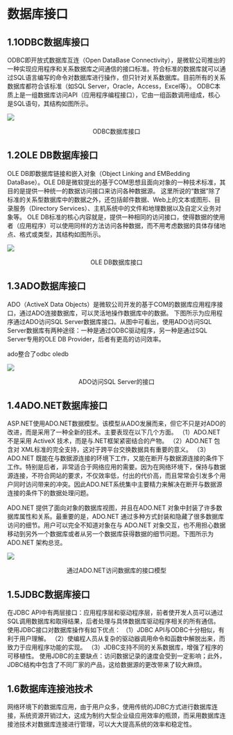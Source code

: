 # 数据库接口

## 1.1ODBC数据库接口

ODBC即开放式数据库互连（Open DataBase Connectivity），是微软公司推出的一种实现应用程序和关系数据库之间通信的接口标准。符合标准的数据库就可以通过SQL语言编写的命令对数据库进行操作，但只针对关系数据库。目前所有的关系数据库都符合该标准（如SQL Server，Oracle，Access，Excel等）。
ODBC本质上是一组数据库访问API（应用程序编程接口），它由一组函数调用组成，核心是SQL语句，其结构如图所示。

 ![](https://raw.githubusercontent.com/ZanderZhao/images/master/img2019/20191118000144.png)

<center>ODBC数据库接口</center>

 

## 1.2OLE DB数据库接口

OLE DB即数据库链接和嵌入对象（Object Linking and EMBedding DataBase）。OLE DB是微软提出的基于COM思想且面向对象的一种技术标准，其目的是提供一种统一的数据访问接口来访问各种数据源。
这里所说的“数据”除了标准的关系型数据库中的数据之外，还包括邮件数据、Web上的文本或图形、目录服务（Directory Services）、主机系统中的文件和地理数据以及自定义业务对象等。
OLE DB标准的核心内容就是，提供一种相同的访问接口，使得数据的使用者（应用程序）可以使用同样的方法访问各种数据，而不用考虑数据的具体存储地点、格式或类型，其结构如图所示。

 ![](https://raw.githubusercontent.com/ZanderZhao/images/master/img2019/20191118000212.png)

<center>OLE DB数据库接口</center>

 

 

 

 

## 1.3ADO数据库接口

ADO（ActiveX Data Objects）是微软公司开发的基于COM的数据库应用程序接口，通过ADO连接数据库，可以灵活地操作数据库中的数据。
下图所示为应用程序通过ADO访问SQL Server数据库接口。从图中可看出，使用ADO访问SQL Server数据库有两种途径：一种是通过ODBC驱动程序，另一种是通过SQL Server专用的OLE DB Provider，后者有更高的访问效率。

 ado整合了odbc oledb

![](https://raw.githubusercontent.com/ZanderZhao/images/master/img2019/20191118000230.png)

<center>ADO访问SQL Server的接口</center>

 

 

## 1.4ADO.NET数据库接口

ASP.NET使用ADO.NET数据模型。该模型从ADO发展而来，但它不只是对ADO的改进，而是采用了一种全新的技术。主要表现在以下几个方面。
（1）ADO.NET 不是采用 ActiveX 技术，而是与.NET框架紧密结合的产物。
（2）ADO.NET 包含对 XML标准的完全支持，这对于跨平台交换数据具有重要的意义。
（3）ADO.NET 既能在与数据源连接的环境下工作，又能在断开与数据源连接的条件下工作。特别是后者，非常适合于网络应用的需要。因为在网络环境下，保持与数据源连接，不符合网站的要求，不仅效率低，付出的代价高，而且常常会引发多个用户同时访问带来的冲突。因此ADO.NET系统集中主要精力来解决在断开与数据源连接的条件下的数据处理问题。

ADO.NET 提供了面向对象的数据库视图，并且在ADO.NET 对象中封装了许多数据库属性和关系。最重要的是，ADO.NET 通过多种方式封装和隐藏了很多数据库访问的细节。用户可以完全不知道对象在与 ADO.NET 对象交互，也不用担心数据移动到另外一个数据库或者从另一个数据库获得数据的细节问题。下图所示为ADO.NET 架构总览。

 ![](https://raw.githubusercontent.com/ZanderZhao/images/master/img2019/20191118000249.png)

<center>通过ADO.NET访问数据库的接口模型</center>

 

 

## 1.5JDBC数据库接口

在JDBC API中有两层接口：应用程序层和驱动程序层，前者使开发人员可以通过SQL调用数据库和取得结果，后者处理与具体数据库驱动程序相关的所有通信。
使用JDBC接口对数据库操作有如下优点：
（1）JDBC API与ODBC十分相似，有利于用户理解。
（2）使编程人员从复杂的驱动器调用命令和函数中解脱出来，而致力于应用程序功能的实现。
（3）JDBC支持不同的关系数据库，增强了程序的可移植性。
使用JDBC的主要缺点：访问数据记录的速度会受到一定影响；此外，JDBC结构中包含了不同厂家的产品，这给数据源的更改带来了较大麻烦。

 

##  1.6数据库连接池技术

网络环境下的数据库应用，由于用户众多，使用传统的JDBC方式进行数据库连接，系统资源开销过大，这成为制约大型企业级应用效率的瓶颈，而采用数据库连接池技术对数据库连接进行管理，可以大大提高系统的效率和稳定性。

 